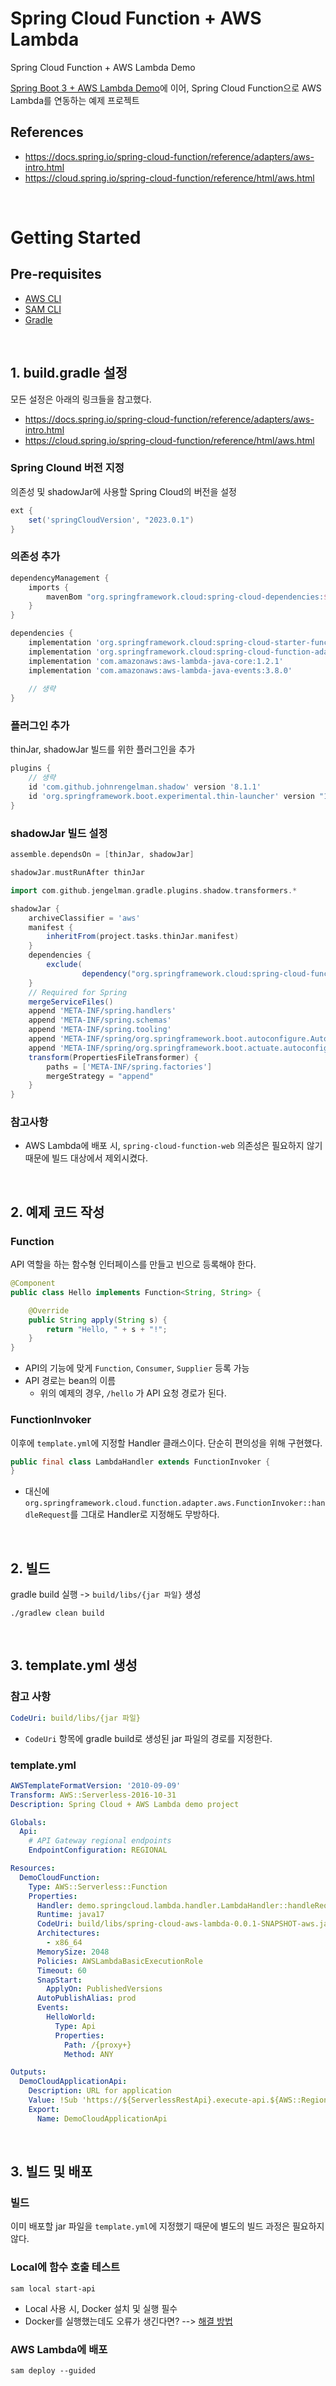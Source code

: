 # Spring Cloud Function + AWS Lambda
Spring Cloud Function + AWS Lambda Demo

[Spring Boot 3 + AWS Lambda Demo](https://github.com/davidy87/spring-boot-aws-lambda)에 이어, Spring Cloud Function으로 AWS Lambda를 연동하는 예제 프로젝트

## References
* https://docs.spring.io/spring-cloud-function/reference/adapters/aws-intro.html
* https://cloud.spring.io/spring-cloud-function/reference/html/aws.html

<br>

# Getting Started

## Pre-requisites
* [AWS CLI](https://docs.aws.amazon.com/cli/latest/userguide/getting-started-install.html)
* [SAM CLI](https://docs.aws.amazon.com/serverless-application-model/latest/developerguide/install-sam-cli.html)
* [Gradle](https://gradle.org/)

<br>

## 1. build.gradle 설정
모든 설정은 아래의 링크들을 참고했다.
* https://docs.spring.io/spring-cloud-function/reference/adapters/aws-intro.html
* https://cloud.spring.io/spring-cloud-function/reference/html/aws.html


### Spring Clound 버전 지정
의존성 및 shadowJar에 사용할 Spring Cloud의 버전을 설정
```groovy
ext {
    set('springCloudVersion', "2023.0.1")
}
```


### 의존성 추가
```groovy
dependencyManagement {
    imports {
        mavenBom "org.springframework.cloud:spring-cloud-dependencies:${springCloudVersion}"
    }
}

dependencies {
    implementation 'org.springframework.cloud:spring-cloud-starter-function-web'
    implementation 'org.springframework.cloud:spring-cloud-function-adapter-aws'
    implementation 'com.amazonaws:aws-lambda-java-core:1.2.1'
    implementation 'com.amazonaws:aws-lambda-java-events:3.8.0'
    
    // 생략
}
```

### 플러그인 추가
thinJar, shadowJar 빌드를 위한 플러그인을 추가
```groovy
plugins {
    // 생략
    id 'com.github.johnrengelman.shadow' version '8.1.1'
    id 'org.springframework.boot.experimental.thin-launcher' version "1.0.31.RELEASE"
}
```

### shadowJar 빌드 설정
```groovy
assemble.dependsOn = [thinJar, shadowJar]

shadowJar.mustRunAfter thinJar

import com.github.jengelman.gradle.plugins.shadow.transformers.*

shadowJar {
    archiveClassifier = 'aws'
    manifest {
        inheritFrom(project.tasks.thinJar.manifest)
    }
    dependencies {
        exclude(
                dependency("org.springframework.cloud:spring-cloud-function-web:${springCloudVersion}"))
    }
    // Required for Spring
    mergeServiceFiles()
    append 'META-INF/spring.handlers'
    append 'META-INF/spring.schemas'
    append 'META-INF/spring.tooling'
    append 'META-INF/spring/org.springframework.boot.autoconfigure.AutoConfiguration.imports'
    append 'META-INF/spring/org.springframework.boot.actuate.autoconfigure.web.ManagementContextConfiguration.imports'
    transform(PropertiesFileTransformer) {
        paths = ['META-INF/spring.factories']
        mergeStrategy = "append"
    }
}
```

### 참고사항
* AWS Lambda에 배포 시, `spring-cloud-function-web` 의존성은 필요하지 않기 때문에 빌드 대상에서 제외시켰다.

<br>

## 2. 예제 코드 작성

### Function
API 역할을 하는 함수형 인터페이스를 만들고 빈으로 등록해야 한다.
```java
@Component
public class Hello implements Function<String, String> {

    @Override
    public String apply(String s) {
        return "Hello, " + s + "!";
    }
}
```
* API의 기능에 맞게 `Function`, `Consumer`, `Supplier` 등록 가능
* API 경로는 bean의 이름
  - 위의 예제의 경우, `/hello` 가 API 요청 경로가 된다.

### FunctionInvoker
이후에 `template.yml`에 지정할 Handler 클래스이다. 단순히 편의성을 위해 구현했다.
```java
public final class LambdaHandler extends FunctionInvoker {
}
```
* 대신에 `org.springframework.cloud.function.adapter.aws.FunctionInvoker::handleRequest`를 그대로 Handler로 지정해도 무방하다.

<br>

## 2. 빌드
gradle build 실행 -> `build/libs/{jar 파일}` 생성
```shell
./gradlew clean build
```

<br>

## 3. template.yml 생성

### 참고 사항
```yaml
CodeUri: build/libs/{jar 파일}
```
* `CodeUri` 항목에 gradle build로 생성된 jar 파일의 경로를 지정한다.

### template.yml

```yaml
AWSTemplateFormatVersion: '2010-09-09'
Transform: AWS::Serverless-2016-10-31
Description: Spring Cloud + AWS Lambda demo project

Globals:
  Api:
    # API Gateway regional endpoints
    EndpointConfiguration: REGIONAL

Resources:
  DemoCloudFunction:
    Type: AWS::Serverless::Function
    Properties:
      Handler: demo.springcloud.lambda.handler.LambdaHandler::handleRequest
      Runtime: java17
      CodeUri: build/libs/spring-cloud-aws-lambda-0.0.1-SNAPSHOT-aws.jar
      Architectures:
        - x86_64
      MemorySize: 2048
      Policies: AWSLambdaBasicExecutionRole
      Timeout: 60
      SnapStart:
        ApplyOn: PublishedVersions
      AutoPublishAlias: prod
      Events:
        HelloWorld:
          Type: Api
          Properties:
            Path: /{proxy+}
            Method: ANY

Outputs:
  DemoCloudApplicationApi:
    Description: URL for application
    Value: !Sub 'https://${ServerlessRestApi}.execute-api.${AWS::Region}.amazonaws.com'
    Export:
      Name: DemoCloudApplicationApi
```

<br>

## 3. 빌드 및 배포

### 빌드
이미 배포할 jar 파일을 `template.yml`에 지정했기 때문에 별도의 빌드 과정은 필요하지 않다.

### Local에 함수 호출 테스트
```shell
sam local start-api
```
* Local 사용 시, Docker 설치 및 실행 필수
* Docker를 실행했는데도 오류가 생긴다면? --> [해결 방법](https://github.com/aws/aws-sam-cli/issues/5646)

### AWS Lambda에 배포
```shell
sam deploy --guided
```





